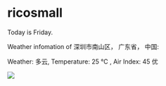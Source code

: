 # ricosmall

Today is Friday.

Weather infomation of 深圳市南山区， 广东省， 中国: 

Weather: 多云, Temperature: 25 ℃ , Air Index: 45 优

<img src="https://github-readme-stats.vercel.app/api?username=ricosmall&show_icons=true" />
